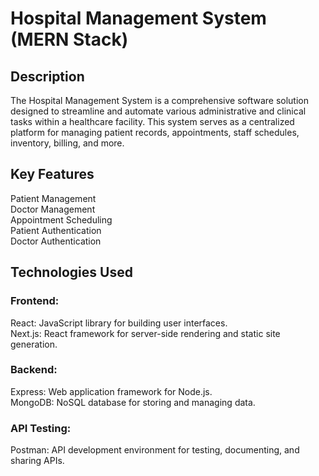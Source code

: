 # Hospital Management System (MERN Stack)
## Description
The Hospital Management System is a comprehensive software solution designed to streamline and automate various administrative and clinical tasks within a healthcare facility. This system serves as a centralized platform for managing patient records, appointments, staff schedules, inventory, billing, and more.
## Key Features
Patient Management<br/>
Doctor Management<br/>
Appointment Scheduling<br/>
Patient Authentication<br/>
Doctor Authentication<br/>


## Technologies Used
### Frontend:<br/>
React: JavaScript library for building user interfaces.<br/>
Next.js: React framework for server-side rendering and static site generation.<br/>
### Backend:<br/>
Express: Web application framework for Node.js.<br/>
MongoDB: NoSQL database for storing and managing data.<br/>
### API Testing:<br/>
Postman: API development environment for testing, documenting, and sharing APIs.<br/>
